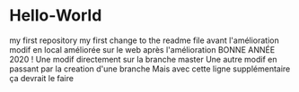 # Hello-World
my first repository
my first change to the readme file
avant l'amélioration
modif en local améliorée sur le web
après l'amélioration
BONNE ANNÉE 2020 !
Une modif directement sur la branche master
Une autre modif en passant par la creation d'une branche
Mais avec cette ligne supplémentaire ça devrait le faire
